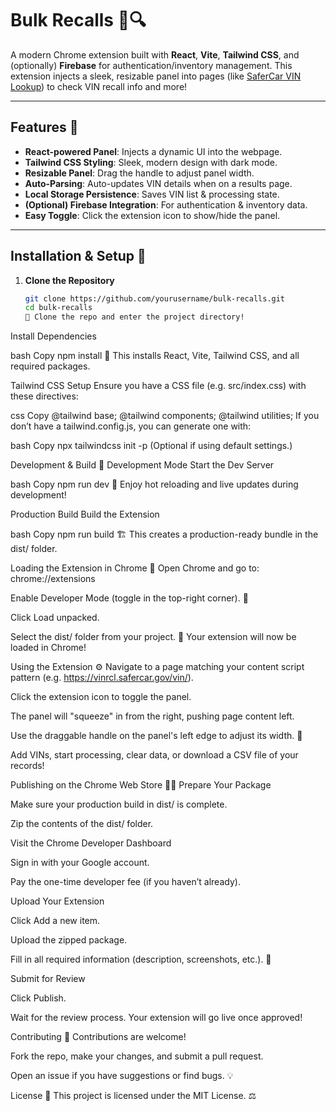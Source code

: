 # Bulk Recalls 🚗🔍

A modern Chrome extension built with **React**, **Vite**, **Tailwind CSS**, and (optionally) **Firebase** for authentication/inventory management. This extension injects a sleek, resizable panel into pages (like [SaferCar VIN Lookup](https://vinrcl.safercar.gov/vin/)) to check VIN recall info and more!

---

## Features 🌟

- **React-powered Panel**: Injects a dynamic UI into the webpage.
- **Tailwind CSS Styling**: Sleek, modern design with dark mode.
- **Resizable Panel**: Drag the handle to adjust panel width.
- **Auto-Parsing**: Auto-updates VIN details when on a results page.
- **Local Storage Persistence**: Saves VIN list & processing state.
- **(Optional) Firebase Integration**: For authentication & inventory data.
- **Easy Toggle**: Click the extension icon to show/hide the panel.

---

## Installation & Setup 🔧

1. **Clone the Repository**
   ```bash
   git clone https://github.com/yourusername/bulk-recalls.git
   cd bulk-recalls
   🤩 Clone the repo and enter the project directory!
   ```

Install Dependencies

bash
Copy
npm install
🚀 This installs React, Vite, Tailwind CSS, and all required packages.

Tailwind CSS Setup
Ensure you have a CSS file (e.g. src/index.css) with these directives:

css
Copy
@tailwind base;
@tailwind components;
@tailwind utilities;
If you don’t have a tailwind.config.js, you can generate one with:

bash
Copy
npx tailwindcss init -p
(Optional if using default settings.)

Development & Build 🔨
Development Mode
Start the Dev Server

bash
Copy
npm run dev
🔄 Enjoy hot reloading and live updates during development!

Production Build
Build the Extension

bash
Copy
npm run build
🏗️ This creates a production-ready bundle in the dist/ folder.

Loading the Extension in Chrome 🧩
Open Chrome and go to:
chrome://extensions

Enable Developer Mode (toggle in the top-right corner). 🔧

Click Load unpacked.

Select the dist/ folder from your project.
🎉 Your extension will now be loaded in Chrome!

Using the Extension ⚙️
Navigate to a page matching your content script pattern (e.g. https://vinrcl.safercar.gov/vin/).

Click the extension icon to toggle the panel.

The panel will "squeeze" in from the right, pushing page content left.

Use the draggable handle on the panel's left edge to adjust its width. 📏

Add VINs, start processing, clear data, or download a CSV file of your records!

Publishing on the Chrome Web Store 🚀🛒
Prepare Your Package

Make sure your production build in dist/ is complete.

Zip the contents of the dist/ folder.

Visit the Chrome Developer Dashboard

Sign in with your Google account.

Pay the one-time developer fee (if you haven’t already).

Upload Your Extension

Click Add a new item.

Upload the zipped package.

Fill in all required information (description, screenshots, etc.). 📸

Submit for Review

Click Publish.

Wait for the review process. Your extension will go live once approved!

Contributing 🤝
Contributions are welcome!

Fork the repo, make your changes, and submit a pull request.

Open an issue if you have suggestions or find bugs. 💡

License 📄
This project is licensed under the MIT License. ⚖️
